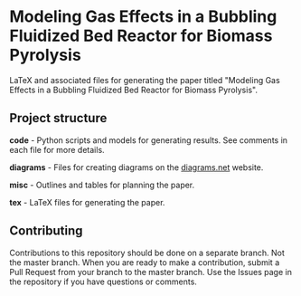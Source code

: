 # Modeling Gas Effects in a Bubbling Fluidized Bed Reactor for Biomass Pyrolysis

LaTeX and associated files for generating the paper titled "Modeling Gas Effects in a Bubbling Fluidized Bed Reactor for Biomass Pyrolysis".

## Project structure

**code** - Python scripts and models for generating results. See comments in each file for more details.

**diagrams** - Files for creating diagrams on the [diagrams.net](https://www.diagrams.net) website.

**misc** - Outlines and tables for planning the paper.

**tex** - LaTeX files for generating the paper.

## Contributing

Contributions to this repository should be done on a separate branch. Not the master branch. When you are ready to make a contribution, submit a Pull Request from your branch to the master branch. Use the Issues page in the repository if you have questions or comments.
